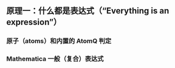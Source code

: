 ## 原理一：什么都是表达式（“Everything is an expression”）

### 原子（atoms）和内置的 AtomQ 判定


### Mathematica 一般（复合）表达式

### 

